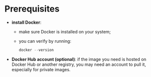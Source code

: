 # Prerequisites

- **install Docker**: 
  - make sure Docker is installed on your system;
  - you can verify by running:

      ```java
      docker --version
      ```

- **Docker Hub account (optional)**: if the image you need is hosted on Docker Hub or another registry, you may need an account to pull it, especially for private images.
